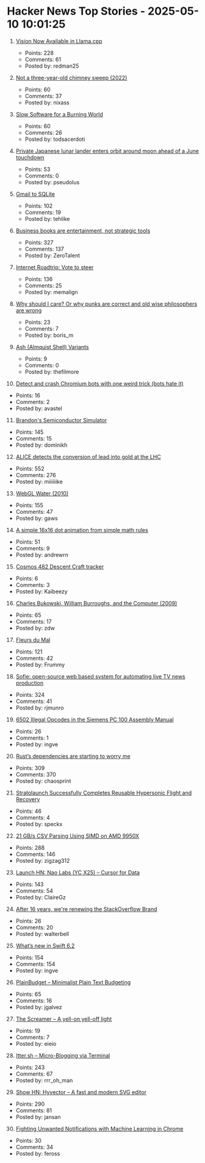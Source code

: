 # Hacker News Top Stories - 2025-05-10 10:01:25

1. [Vision Now Available in Llama.cpp](https://github.com/ggml-org/llama.cpp/blob/master/docs/multimodal.md)
   - Points: 228
   - Comments: 61
   - Posted by: redman25

2. [Not a three-year-old chimney sweep (2022)](https://fakehistoryhunter.net/2022/07/26/not-a-3-year-old-chimney-sweep/)
   - Points: 60
   - Comments: 37
   - Posted by: nixass

3. [Slow Software for a Burning World](https://bonfirenetworks.org/posts/slow_software_for_a_burning_world/)
   - Points: 60
   - Comments: 26
   - Posted by: todsacerdoti

4. [Private Japanese lunar lander enters orbit around moon ahead of a June touchdown](https://phys.org/news/2025-05-private-japanese-lunar-lander-orbit.html)
   - Points: 53
   - Comments: 0
   - Posted by: pseudolus

5. [Gmail to SQLite](https://github.com/marcboeker/gmail-to-sqlite)
   - Points: 102
   - Comments: 19
   - Posted by: tehlike

6. [Business books are entertainment, not strategic tools](https://theorthagonist.substack.com/p/why-reading-business-books-is-a-waste)
   - Points: 327
   - Comments: 137
   - Posted by: ZeroTalent

7. [Internet Roadtrip: Vote to steer](https://neal.fun/internet-roadtrip/)
   - Points: 136
   - Comments: 25
   - Posted by: memalign

8. [Why should I care? Or why punks are correct and old wise philosophers are wrong](https://abuseofnotation.github.io/moral-law/)
   - Points: 23
   - Comments: 7
   - Posted by: boris_m

9. [Ash (Almquist Shell) Variants](https://www.in-ulm.de/~mascheck/various/ash/)
   - Points: 9
   - Comments: 0
   - Posted by: thefilmore

10. [Detect and crash Chromium bots with one weird trick (bots hate it)](https://blog.castle.io/detect-and-crash-chromium-bots-with-one-weird-trick-bots-hate-it/)
   - Points: 16
   - Comments: 2
   - Posted by: avastel

11. [Brandon's Semiconductor Simulator](https://brandonli.net/semisim/)
   - Points: 145
   - Comments: 15
   - Posted by: dominikh

12. [ALICE detects the conversion of lead into gold at the LHC](https://www.home.cern/news/news/physics/alice-detects-conversion-lead-gold-lhc)
   - Points: 552
   - Comments: 276
   - Posted by: miiiiiike

13. [WebGL Water (2010)](https://madebyevan.com/webgl-water/)
   - Points: 155
   - Comments: 47
   - Posted by: gaws

14. [A simple 16x16 dot animation from simple math rules](https://tixy.land)
   - Points: 51
   - Comments: 9
   - Posted by: andrewrn

15. [Cosmos 482 Descent Craft tracker](http://astria.tacc.utexas.edu/AstriaGraph/)
   - Points: 6
   - Comments: 3
   - Posted by: Kaibeezy

16. [Charles Bukowski, William Burroughs, and the Computer (2009)](https://realitystudio.org/bibliographic-bunker/charles-bukowski-william-burroughs-and-the-computer/)
   - Points: 65
   - Comments: 17
   - Posted by: zdw

17. [Fleurs du Mal](https://fleursdumal.org)
   - Points: 121
   - Comments: 42
   - Posted by: Frummy

18. [Sofie: open-source web based system for automating live TV news production](https://nrkno.github.io/sofie-core/)
   - Points: 324
   - Comments: 41
   - Posted by: rjmunro

19. [6502 Illegal Opcodes in the Siemens PC 100 Assembly Manual](https://www.pagetable.com/?p=1798)
   - Points: 26
   - Comments: 1
   - Posted by: ingve

20. [Rust’s dependencies are starting to worry me](https://vincents.dev/blog/rust-dependencies-scare-me/?)
   - Points: 309
   - Comments: 370
   - Posted by: chaosprint

21. [Stratolaunch Successfully Completes Reusable Hypersonic Flight and Recovery](https://www.stratolaunch.com/news/stratolaunch-successfully-completes-reusable-hypersonic-flight-and-recovery-with-talon-a2-vehicle/)
   - Points: 46
   - Comments: 4
   - Posted by: speckx

22. [21 GB/s CSV Parsing Using SIMD on AMD 9950X](https://nietras.com/2025/05/09/sep-0-10-0/)
   - Points: 288
   - Comments: 146
   - Posted by: zigzag312

23. [Launch HN: Nao Labs (YC X25) – Cursor for Data](undefined)
   - Points: 143
   - Comments: 54
   - Posted by: ClaireGz

24. [After 16 years, we're renewing the StackOverflow Brand](https://meta.stackexchange.com/questions/408823/after-16-years-we-re-renewing-the-brand)
   - Points: 26
   - Comments: 20
   - Posted by: walterbell

25. [What’s new in Swift 6.2](https://www.hackingwithswift.com/articles/277/whats-new-in-swift-6-2)
   - Points: 154
   - Comments: 154
   - Posted by: ingve

26. [PlainBudget – Minimalist Plain Text Budgeting](https://plainbudget.com/)
   - Points: 65
   - Comments: 16
   - Posted by: jgalvez

27. [The Screamer – A yell-on yell-off light](https://rulethepla.net/the-screamer/)
   - Points: 19
   - Comments: 7
   - Posted by: eieio

28. [Itter.sh – Micro-Blogging via Terminal](https://www.itter.sh/)
   - Points: 243
   - Comments: 67
   - Posted by: rrr_oh_man

29. [Show HN: Hyvector – A fast and modern SVG editor](https://www.hyvector.com)
   - Points: 290
   - Comments: 81
   - Posted by: jansan

30. [Fighting Unwanted Notifications with Machine Learning in Chrome](https://blog.chromium.org/2025/05/fighting-unwanted-notifications-with.html)
   - Points: 30
   - Comments: 34
   - Posted by: feross

